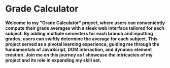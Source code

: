 # Grade Calculator

**Welcome to my "Grade Calculator" project, where users can conveniently compute their grade averages with a sleek web interface tailored for each subject. By adding multiple semesters for each branch and inputting grades, users can swiftly determine the average for each subject. This project served as a pivotal learning experience, guiding me through the fundamentals of JavaScript, DOM interaction, and dynamic element creation. Join me on this journey as I showcase the intricacies of my project and its role in expanding my skill set.**